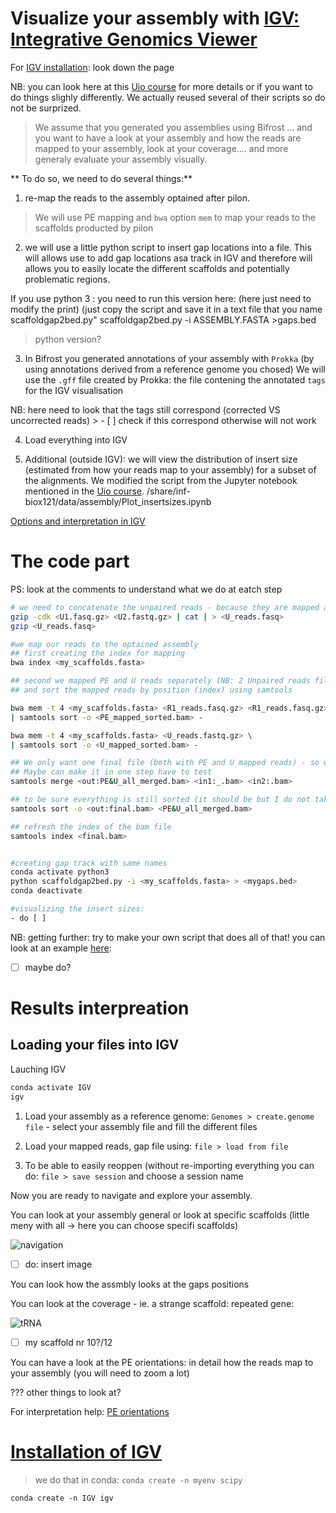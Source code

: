 # Visualize your assembly with [IGV: Integrative Genomics Viewer](http://software.broadinstitute.org/software/igv/home)

For [IGV installation](./assembly_visualization.md#igv-install): look down the page

NB: you can look here at this [Uio course] for more details or if you want to do things slighly differently. 
We actually reused several of their scripts so do not be surprized. 

> We assume that you generated you assemblies using Bifrost
... and you want to have a look at your assembly and how the reads are mapped to your assembly, look at your coverage.... and more generaly evaluate your assembly visually. 

** To do so, we need to do several things:**

1) re-map the reads to the assembly optained after pilon. 
 > We will use PE mapping and `bwa` option `mem` to map your reads to the scaffolds producted by pilon 

2) we will use a little python script to insert gap locations into a file. This will allows use to add gap locations
asa track in IGV and therefore will allows you to easily locate the different scaffolds and potentially problematic regions.

If you use python 3 : you need to run this version here: (here just need to modify the print)
(just copy the script and save it in a text file that you name scaffoldgap2bed.py"
scaffoldgap2bed.py -i ASSEMBLY.FASTA >gaps.bed
> python version? 

3) In Bifrost you generated annotations of your assembly with `Prokka`
(by using annotations derived from a reference genome you chosed) 
We will use the `.gff` file created by Prokka: the file contening the annotated `tags` for the IGV visualisation

NB: here need to look that the tags still correspond (corrected VS uncorrected reads) > - [ ] check if this correspond
otherwise will not work


4) Load everything into IGV 


5) Additional (outside IGV): we will view the distribution of insert size (estimated from how your reads map to your assembly)
for a subset of the alignments. We modified the script from the Jupyter notebook mentioned in the [Uio course].
/share/inf-biox121/data/assembly/Plot_insertsizes.ipynb
 
[Options and interpretation in IGV](ttp://software.broadinstitute.org/software/igv/PopupMenus#AlignmentTrack)


# The code part

PS: look at the comments to understand what we do at eatch step

```bash
# we need to concatenate the unpaired reads - because they are mapped as SE and zipping the reads
gzip -cdk <U1.fasq.gz> <U2.fastq.gz> | cat | > <U_reads.fasq>
gzip <U_reads.fasq>

#we map our reads to the optained assembly
## first creating the index for mapping
bwa index <my_scaffolds.fasta>

## second we mapped PE and U reads separately (NB: 2 Unpaired reads files after spades)
## and sort the mapped reads by position (index) using samtools

bwa mem -t 4 <my_scaffolds.fasta> <R1_reads.fasq.gz> <R1_reads.fasq.gz> \
| samtools sort -o <PE_mapped_sorted.bam> -

bwa mem -t 4 <my_scaffolds.fasta> <U_reads.fastq.gz> \
| samtools sort -o <U_mapped_sorted.bam> -

## We only want one final file (both with PE and U mapped reads) - so we merged the .bam files
## Maybe can make it in one step have to test
samtools merge <out:PE&U_all_merged.bam> <in1:_.bam> <in2:.bam> 

## to be sure everything is still sorted (it should be but I do not take risks) 
samtools sort -o <out:final.bam> <PE&U_all_merged.bam>

## refresh the index of the bam file
samtools index <final.bam>


#creating gap track with same names
conda activate python3
python scaffoldgap2bed.py -i <my_scaffolds.fasta> > <mygaps.bed>
conda deactivate

#visualizing the insert sizes:
- do [ ]

```
NB: getting further: try to make your own script that does all of that!
you can look at an example [here](): 
- [ ] maybe do? 

# Results interpreation
## Loading your files into IGV

Lauching IGV 
```bash
conda activate IGV
igv
```

1. Load your assembly as a reference genome: `Genomes > create.genome file` - select your assembly file 
and fill the different files

2. Load your mapped reads, gap file using: `file > load from file`

3. To be able to easily reoppen (without re-importing everything you can do: `file > save session` 
and choose a session name

Now you are ready to navigate and explore your assembly.

You can look at your assembly general or look at specific scaffolds (little meny with all -> here you can choose specifi scaffolds) 

![navigation]() 
- [ ] do: insert image

You can look how the assmbly looks at the gaps positions

You can look at the coverage - ie. a strange scaffold: repeated gene: 

![tRNA]() 
- [ ] my scaffold nr 10?/12

You can have a look at the PE orientations: in detail how the reads map to your assembly (you will need to zoom a lot) 

??? other things to look at? 


For interpretation help: [PE orientations](http://software.broadinstitute.org/software/igv/interpreting_pair_orientations)

# [Installation of IGV](#igv-install)

> we do that in conda: `conda create -n myenv scipy`

`conda create -n IGV igv` 

[Uio course]:https://inf-biox121.readthedocs.io/en/2017/Assembly/practicals/03_Mapping_reads_to_an_assembly.html
